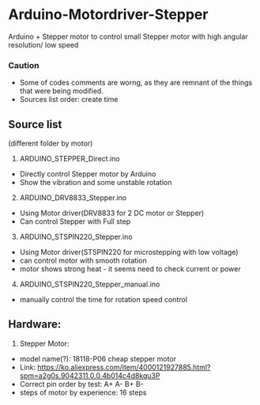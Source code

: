 # Arduino-Motordriver-Stepper


Arduino + Stepper motor to control small Stepper motor with high angular resolution/ low speed

### Caution
* Some of codes comments are worng, as they are remnant of the things that were being modified.
* Sources list order:  create time 


## Source list 
(different folder by motor)

1. ARDUINO_STEPPER_Direct.ino
 * Directly control Stepper motor by Arduino
 * Show the vibration and some unstable rotation  
2. ARDUINO_DRV8833_Stepper.ino
 * Using Motor driver(DRV8833 for 2 DC motor or Stepper)
 * Can control Stepper with Full step
3. ARDUINO_STSPIN220_Stepper.ino
 * Using Motor driver(STSPIN220 for microstepping with low voltage)
 * can control motor with smooth rotation
 * motor shows strong heat - it seems need to check current or power
4. ARDUINO_STSPIN220_Stepper_manual.ino
 * manually control the time for rotation speed control


## Hardware:

1. Stepper Motor: 
 * model name(?): 18118-P06 cheap stepper motor
 * Link: https://ko.aliexpress.com/item/4000121927885.html?spm=a2g0s.9042311.0.0.4b014c4d8kqu3P
 * Correct pin order by test: A+ A- B+ B-
 * steps of motor by experience: 16 steps 
 
